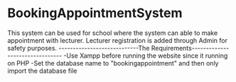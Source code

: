 # BookingAppointmentSystem
This system can be used for school where the system can able to make appointment with lecturer. Lecturer registration is added through Admin for safety purposes.
----------------------------The Requirements--------------------------------
-Use Xampp before running the website since it running on PHP
-Set the database name to "bookingappointment" and then only import the database file
